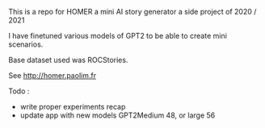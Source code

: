 This is a repo for HOMER a mini AI story generator a side project of 2020  / 2021 

I have finetuned various models of GPT2 to be able to create mini scenarios. 

Base dataset used was ROCStories.

See http://homer.paolim.fr 

Todo  : 
- write proper experiments recap 
- update app with new models GPT2Medium 48, or large 56 
